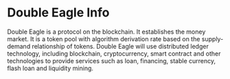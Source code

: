 # Double Eagle Info


Double Eagle is a protocol on the blockchain. It establishes the money market. It is a token pool with algorithm derivation rate based on the supply-demand relationship of tokens.
Double Eagle will use distributed ledger technology, including blockchain, cryptocurrency, smart contract and other technologies to provide services such as loan, financing, stable currency, flash loan and liquidity mining.